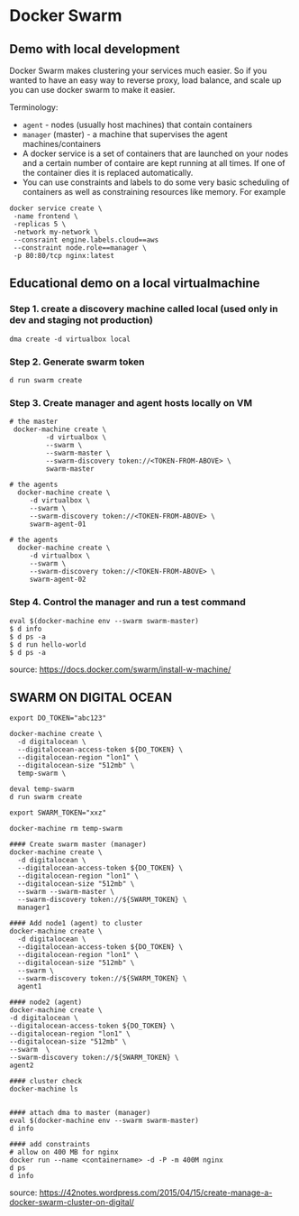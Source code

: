 # Docker Swarm


## Demo with local development

Docker Swarm makes clustering your services much easier.
So if you wanted to have an easy way to reverse proxy, load balance,
and scale up you can use docker swarm to make it easier.

Terminology:
* `agent` - nodes (usually host machines) that contain containers
* `manager` (master) - a machine that supervises the agent machines/containers
* A docker service is a set of containers that are launched on your nodes and a certain
number of contaire are kept running at all times. If one of the container dies it is replaced automatically.
* You can use constraints and labels to do some very basic scheduling of containers as well
as constraining resources like memory. For example
```
docker service create \
 -name frontend \
 -replicas 5 \
 -network my-network \
 --consraint engine.labels.cloud==aws
 --constraint node.role==manager \
 -p 80:80/tcp nginx:latest
```
## Educational demo on a local virtualmachine
### Step 1. create a discovery machine called local (used only in dev and staging not production)
```
dma create -d virtualbox local
```
### Step 2. Generate swarm token
```
d run swarm create
```
### Step 3. Create manager and agent hosts locally on VM
```
# the master
 docker-machine create \
         -d virtualbox \
         --swarm \
         --swarm-master \
         --swarm-discovery token://<TOKEN-FROM-ABOVE> \
         swarm-master

# the agents
  docker-machine create \
     -d virtualbox \
     --swarm \
     --swarm-discovery token://<TOKEN-FROM-ABOVE> \
     swarm-agent-01

# the agents
  docker-machine create \
     -d virtualbox \
     --swarm \
     --swarm-discovery token://<TOKEN-FROM-ABOVE> \
     swarm-agent-02
```
### Step 4. Control the manager and run a test command
```
eval $(docker-machine env --swarm swarm-master)
$ d info
$ d ps -a
$ d run hello-world
$ d ps -a
```

source: https://docs.docker.com/swarm/install-w-machine/


## SWARM ON DIGITAL OCEAN

```
export DO_TOKEN="abc123"

docker-machine create \
  -d digitalocean \
  --digitalocean-access-token ${DO_TOKEN} \
  --digitalocean-region "lon1" \
  --digitalocean-size "512mb" \
  temp-swarm \

deval temp-swarm
d run swarm create

export SWARM_TOKEN="xxz"

docker-machine rm temp-swarm

#### Create swarm master (manager)
docker-machine create \
  -d digitalocean \
  --digitalocean-access-token ${DO_TOKEN} \
  --digitalocean-region "lon1" \
  --digitalocean-size "512mb" \
  --swarm --swarm-master \
  --swarm-discovery token://${SWARM_TOKEN} \
  manager1

#### Add node1 (agent) to cluster 
docker-machine create \
  -d digitalocean \
  --digitalocean-access-token ${DO_TOKEN} \
  --digitalocean-region "lon1" \
  --digitalocean-size "512mb" \
  --swarm \
  --swarm-discovery token://${SWARM_TOKEN} \
  agent1

#### node2 (agent)
docker-machine create \
-d digitalocean \
--digitalocean-access-token ${DO_TOKEN} \
--digitalocean-region "lon1" \
--digitalocean-size "512mb" \
--swarm  \
--swarm-discovery token://${SWARM_TOKEN} \
agent2

#### cluster check
docker-machine ls


#### attach dma to master (manager)
eval $(docker-machine env --swarm swarm-master)
d info

#### add constraints
# allow on 400 MB for nginx
docker run --name <containername> -d -P -m 400M nginx
d ps
d info
```

source: https://42notes.wordpress.com/2015/04/15/create-manage-a-docker-swarm-cluster-on-digital/